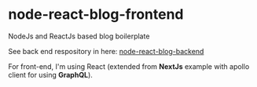 # node-react-blog-frontend
NodeJs and ReactJs based blog boilerplate

See back end respository in here: [node-react-blog-backend](https://github.com/pouyajabbarisani/node-react-blog-backend)

For front-end, I'm using React (extended from **NextJs** example with apollo client for using **GraphQL**).

